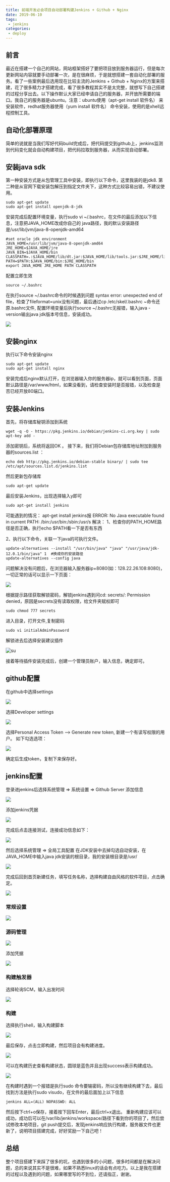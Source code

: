 ```yaml
---
title: 前端开发必会项目自动部署构建Jenkins + Github + Nginx
date: 2019-06-10
tags:
 - jenkins
categories:
 - deploy
---
```


## 前言
最近在搭建一个自己的网站，网站框架搭好了要把项目放到服务器运行，但是每次更新网站内容就要手动部署一次，是在很麻烦，于是就想搭建一套自动化部署的服务。看了一些案例最后选用现在比较主流的Jenkins + Github + Nginx的方案来搭建，花了很多精力才搭建完成，看了很多教程其实不是太完整，就想写下自己搭建的过程分享出去。以下操作默认大家已经申请自己的服务器，并开放所需要的端口。我自己的服务器是ubuntu。注意：ubuntu使用（apt-get install  软件名） 来安装软件，redhat服务器使用（yum install  软件名） 命令安装，使用的是xhell远程控制工具。

## 自动化部署原理
简单的说就是当我们写好代码build完成后，把代码提交到github上，jenkins监测到代码变化就会自动构建项目，把代码拉取到服务器，从而实现自动部署。

## 安装java sdk
第一种安装方式是从包管理工具中安装，即执行以下命令，这里我装的是jdk8.
第二种是从官网下载安装包解压到指定文件夹下，这种方式比较容易出错，不建议使用。
```
sudo apt-get update
sudo apt-get install openjdk-8-jdk
```
安装完成后配置环境变量，执行sudo vi ~/.bashrc，在文件的最后添加以下信息，注意把JAVA_HOME改成你自己的
java路径，我的默认安装路径是/usr/lib/jvm/java-8-openjdk-amd64

```
#set oracle jdk environment
JAVA_HOME=/usr/lib/jvm/java-8-openjdk-amd64 
JRE_HOME=$JAVA_HOME/jre
JAVA_BIN=$JAVA_HOME/bin
CLASSPATH=.:$JAVA_HOME/lib/dt.jar:$JAVA_HOME/lib/tools.jar:$JRE_HOME/lib
PATH=$PATH:$JAVA_HOME/bin:$JRE_HOME/bin
export JAVA_HOME JRE_HOME PATH CLASSPATH
```
配置立即生效
```
source ~/.bashrc
```
在执行source ~/.bashrc命令的时候遇到问题 syntax error: unexpected end of file，检查了fileformat=unix没有问题，最后通过cp /etc/skel/.bashrc ~命令还原.bashrc文件, 配置环境变量后执行source ~/.bashrc无报错，输入java -version输出java jdk版本号信息，安装成功。

![](./imgs/success.png)

## 安装nginx
执行以下命令安装nginx
```
sudo apt-get update
sudo apt-get install nginx
```
安装完成后nginx默认打开，在浏览器输入你的服务器ip，就可以看到页面，页面默认路径是/var/www/html，如果没看到，请检查安装时是否报错，以及检查是否已经开放80端口。

## 安装Jenkins
首先，将存储库秘钥添加到系统
```
wget -q -O - https://pkg.jenkins.io/debian/jenkins-ci.org.key | sudo apt-key add -
```
添加密钥后，系统将返回OK 。 接下来，我们将Debian包存储库地址附加到服务器的sources.list ：
```
echo deb http://pkg.jenkins.io/debian-stable binary/ | sudo tee /etc/apt/sources.list.d/jenkins.list
```
然后更新包存储库
```
sudo apt-get update
```
最后安装Jenkins，出现选择输入y即可
```
sudo apt-get install jenkins
```
可能遇到的情况：
apt-get install jenkins报 ERROR: No Java executable found in current PATH: /bin:/usr/bin:/sbin:/usr/s
解决：
1、检查你的PATH_HOME路径是否正确，执行echo $PATH看一下是否有东西

2、执行以下命令，关联一下java的可执行文件。

```
update-alternatives --install "/usr/bin/java" "java" "/usr/java/jdk-12.0.1/bin/java" 1  #换成你的安装路径
update-alternatives --config java
```
问题解决没有问题后，在浏览器输入服务器ip+8080(如：128.22.26.108:8080)，一切正常的话可以显示一下页面：

![](./imgs/pwd.png)

根据提示路径获取解锁密码，解锁jenkins遇到问cd: secrets/: Permission denied，原因是secrets没有读取权限，给文件夹赋权即可
```
sudo chmod 777 secrets
```
进入目录，打开文件,复制密码
```
sudo vi initialAdminPassword
```
解锁进去后选择安装建议插件

![su](./imgs/su.png)

接着等待插件安装完成后，创建一个管理员账户，输入信息，确定即可。

## github配置
在github中选择settings

![](./imgs/gitset.png)

选择Developer settings

![](./imgs/dep.png)

选择Personal Access Token --> Generate new token, 新建一个有读写权限的用户。
如下勾选选项：

![](./imgs/hook.png)

确定后生成token，复制下来保存好。

## jenkins配置
登录进jenkins后选择系统管理 => 系统设置 => Github Server 添加信息

![](./imgs/setting.png)

添加jenkins凭据

![](./imgs/token.png)

完成后点击连接测试，连接成功信息如下：

![](./imgs/link.png)

然后选择系统管理 => 全局工具配置
在JDK安装中去掉勾选自动安装，在JAVA_HOME中输入java jdk安装的根目录，我的安装根目录是/usr/

![](./imgs/user2.png)

完成后回到首页新建任务，填写任务名称，选择构建自由风格的软件项目，点击确定。

![](./imgs/new.png)

### 常规设置

![](./imgs/url.png)

### 源码管理

![](./imgs/git.png)

添加凭据

![](./imgs/name.png)

### 构建触发器
选择轮询SCM，输入出发时间

![](./imgs/chufa.png)


### 构建
选择执行shell，输入构建脚本

![](./imgs/jiaoben.png)


最后保存，点击立即构建，然后项目会有构建进度。

![](./imgs/goujian.png)

可以在构建历史查看构建状态，圆球是蓝色并且出现success表示构建成功。

![](./imgs/succ.png)

在构建时遇到一个报错是执行sudo 命令要输密码，所以没有继续构建下去，最后找到方法是执行sudo visudo，在文件的最后面加上以下信息
```
jenkins ALL=(ALL) NOPASSWD: ALL
```
然后按下ctrl+o保存，接着按下回车Enter，最后ctrl+x退出。
重新构建应该可以成功，成功后可以在/var/lib/jenkins/workspace/路径下看到你的项目了，然后尝试修改本地项目，git push提交后，发现jenkins响应执行构建，服务器文件也更新了，说明项目搭建完成，好好奖励一下自己吧！

## 总结
整个项目搭建下来踩了很多的坑，也遇到很多的小问题，很多时间都是在解决问题，总的来说其实不是很难，如果不熟悉linux的话会有点吃力。以上是我在搭建的过程以及遇到的问题，如果哪里写的不到位，还请指正，谢谢。

<Vssue title="Vssue jenkins" />
